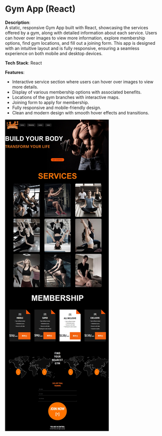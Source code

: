 # Gym App (React)

**Description**:  
A static, responsive Gym App built with React, showcasing the services offered by a gym, along with detailed information about each service. Users can hover over images to view more information, explore membership options, find gym locations, and fill out a joining form. This app is designed with an intuitive layout and is fully responsive, ensuring a seamless experience on both mobile and desktop devices.

**Tech Stack**: React

**Features**:
- Interactive service section where users can hover over images to view more details.
- Display of various membership options with associated benefits.
- Locations of the gym branches with interactive maps.
- Joining form to apply for membership.
- Fully responsive and mobile-friendly design.
- Clean and modern design with smooth hover effects and transitions.

![Gym App Screenshot](./gymApp-screenshot.jpeg)



